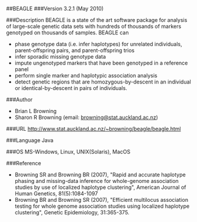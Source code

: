 ##BEAGLE
###Version
3.2.1 (May 2010)

###Description
BEAGLE is a state of the art software package for analysis of large-scale genetic data sets with hundreds of thousands of markers genotyped on thousands of samples. BEAGLE can 
* phase genotype data (i.e. infer haplotypes) for unrelated individuals, parent-offspring pairs, and parent-offspring trios 
* infer sporadic missing genotype data 
* impute ungenotyped markers that have been genotyped in a reference panel 
* perform single marker and haplotypic association analysis 
* detect genetic regions that are homozygous-by-descent in an individual or identical-by-descent in pairs of individuals.

###Author
* Brian L Browning
* Sharon R Browning (email: browning@stat.auckland.ac.nz)

###URL
http://www.stat.auckland.ac.nz/~browning/beagle/beagle.html

###Language
Java

###OS
MS-Windows, Linux, UNIX(Solaris), MacOS

###Reference
* Browning SR and Browning BR (2007), "Rapid and accurate haplotype phasing and missing-data inference for whole-genome association studies by use of localized haplotype clustering", American Journal of Human Genetics, 81(5):1084-1097
* Browning BR and Browning SR (2007), "Efficient multilocus association testing for whole genome association studies using localized haplotype clustering", Genetic Epidemiology, 31:365-375.


